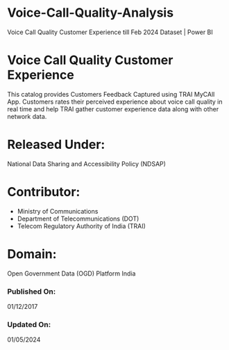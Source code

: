 # Voice-Call-Quality-Analysis
Voice Call Quality Customer Experience till Feb 2024 Dataset | Power BI

# Voice Call Quality Customer Experience
This catalog provides Customers Feedback Captured using TRAI MyCAll App. Customers rates their perceived experience about voice call quality in real time and help TRAI gather customer experience data along with other network data.
 
# Released Under:
National Data Sharing and Accessibility Policy (NDSAP)
 
# Contributor:
- Ministry of Communications
- Department of Telecommunications (DOT)
- Telecom Regulatory Authority of India (TRAI)
 
# Domain:
Open Government Data (OGD) Platform India

 
### Published On:
01/12/2017
 
### Updated On:
01/05/2024
